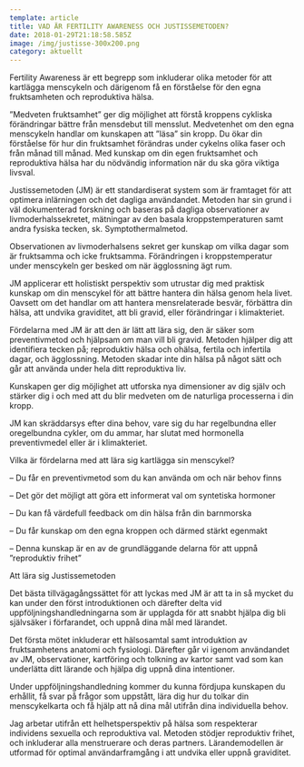```yaml
---
template: article
title: VAD ÄR FERTILITY AWARENESS OCH JUSTISSEMETODEN?
date: 2018-01-29T21:18:58.585Z
image: /img/justisse-300x200.png
category: aktuellt
---
```

<!--StartFragment-->

Fertility Awareness är ett begrepp som inkluderar olika metoder för att kartlägga menscykeln och därigenom få en förståelse för den egna fruktsamheten och reproduktiva hälsa.

”Medveten fruktsamhet” ger dig möjlighet att förstå kroppens cykliska förändringar bättre från mensdebut till mensslut. Medvetenhet om den egna menscykeln handlar om kunskapen att ”läsa” sin kropp. Du ökar din förståelse för hur din fruktsamhet förändras under cykelns olika faser och från månad till månad. Med kunskap om din egen fruktsamhet och reproduktiva hälsa har du nödvändig information när du ska göra viktiga livsval.



Justissemetoden (JM) är ett standardiserat system som är framtaget för att optimera inlärningen och det dagliga användandet. Metoden har sin grund i väl dokumenterad forskning och baseras på dagliga observationer av livmoderhalssekretet, mätningar av den basala kroppstemperaturen samt andra fysiska tecken, sk. Symptothermalmetod.

Observationen av livmoderhalsens sekret ger kunskap om vilka dagar som är fruktsamma och icke fruktsamma. Förändringen i kroppstemperatur under menscykeln ger besked om när ägglossning ägt rum.

JM applicerar ett holistiskt perspektiv som utrustar dig med praktisk kunskap om din menscykel för att bättre hantera din hälsa genom hela livet. Oavsett om det handlar om att hantera mensrelaterade besvär, förbättra din hälsa, att undvika graviditet, att bli gravid, eller förändringar i klimakteriet.



Fördelarna med JM är att den är lätt att lära sig, den är säker som preventivmetod och hjälpsam om man vill bli gravid. Metoden hjälper dig att identifiera tecken på; reproduktiv hälsa och ohälsa, fertila och infertila dagar, och ägglossning. Metoden skadar inte din hälsa på något sätt och går att använda under hela ditt reproduktiva liv.

Kunskapen ger dig möjlighet att utforska nya dimensioner av dig själv och stärker dig i och med att du blir medveten om de naturliga processerna i din kropp.

JM kan skräddarsys efter dina behov, vare sig du har regelbundna eller oregelbundna cykler, om du ammar, har slutat med hormonella preventivmedel eller är i klimakteriet.



Vilka är fördelarna med att lära sig kartlägga sin menscykel?

– Du får en preventivmetod som du kan använda om och när behov finns

– Det gör det möjligt att göra ett informerat val om syntetiska hormoner

– Du kan få värdefull feedback om din hälsa från din barnmorska

– Du får kunskap om den egna kroppen och därmed stärkt egenmakt

– Denna kunskap är en av de grundläggande delarna för att uppnå ”reproduktiv frihet”



Att lära sig Justissemetoden

Det bästa tillvägagångssättet för att lyckas med JM är att ta in så mycket du kan under den först introduktionen och därefter delta vid uppföljningshandledningarna som är upplagda för att snabbt hjälpa dig bli självsäker i förfarandet, och uppnå dina mål med lärandet.

Det första mötet inkluderar ett hälsosamtal samt introduktion av fruktsamhetens anatomi och fysiologi. Därefter går vi igenom användandet av JM, observationer, kartföring och tolkning av kartor samt vad som kan underlätta ditt lärande och hjälpa dig uppnå dina intentioner.

Under uppföljningshandledning kommer du kunna fördjupa kunskapen du erhållit, få svar på frågor som uppstått, lära dig hur du tolkar din menscykelkarta och få hjälp att nå dina mål utifrån dina individuella behov.

Jag arbetar utifrån ett helhetsperspektiv på hälsa som respekterar individens sexuella och reproduktiva val. Metoden stödjer reproduktiv frihet, och inkluderar alla menstruerare och deras partners. Lärandemodellen är utformad för optimal användarframgång i att undvika eller uppnå graviditet.



<!--EndFragment-->